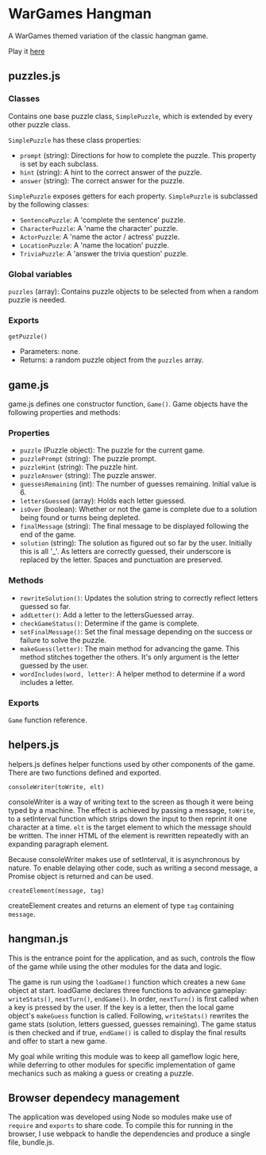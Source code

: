 # WarGames Hangman
A WarGames themed variation of the classic hangman game.

Play it [here](https://jongrim.github.io/wargames-hangman)

## puzzles.js
### Classes
Contains one base puzzle class, `SimplePuzzle`, which is extended by every other puzzle class.

`SimplePuzzle` has these class properties:
- `prompt` (string): Directions for how to complete the puzzle. This property is set by each subclass.
- `hint` (string): A hint to the correct answer of the puzzle.
- `answer` (string): The correct answer for the puzzle.

`SimplePuzzle` exposes getters for each property. `SimplePuzzle` is subclassed by the following classes:
- `SentencePuzzle`: A 'complete the sentence' puzzle.
- `CharacterPuzzle`: A 'name the character' puzzle.
- `ActorPuzzle`: A 'name the actor / actress' puzzle.
- `LocationPuzzle`: A 'name the location' puzzle.
- `TriviaPuzzle`: A 'answer the trivia question' puzzle.

### Global variables
`puzzles` (array): Contains puzzle objects to be selected from when a random puzzle is needed.

### Exports
`getPuzzle()`
- Parameters: none.
- Returns: a random puzzle object from the `puzzles` array.

## game.js
game.js defines one constructor function, `Game()`. Game objects have the following properties and methods:

### Properties
- `puzzle` (Puzzle object): The puzzle for the current game.
- `puzzlePrompt` (string): The puzzle prompt.
- `puzzleHint` (string): The puzzle hint.
- `puzzleAnswer` (string): The puzzle answer.
- `guessesRemaining` (int): The number of guesses remaining. Initial value is 6.
- `lettersGuessed` (array): Holds each letter guessed.
- `isOver` (boolean): Whether or not the game is complete due to a solution being found or turns being depleted.
- `finalMessage` (string): The final message to be displayed following the end of the game.
- `solution` (string): The solution as figured out so far by the user. Initially this is all '_'. As letters are correctly guessed, their underscore is replaced by the letter. Spaces and punctuation are preserved.

### Methods
- `rewriteSolution()`: Updates the solution string to correctly reflect letters guessed so far.
- `addLetter()`: Add a letter to the lettersGuessed array.
- `checkGameStatus()`: Determine if the game is complete.
- `setFinalMessage()`: Set the final message depending on the success or failure to solve the puzzle.
- `makeGuess(letter)`: The main method for advancing the game. This method stitches together the others. It's only argument is the letter guessed by the user.
- `wordIncludes(word, letter)`: A helper method to determine if a word includes a letter.

### Exports
`Game` function reference.

## helpers.js
helpers.js defines helper functions used by other components of the game. There are two functions defined and exported.

`consoleWriter(toWrite, elt)`

consoleWriter is a way of writing text to the screen as though it were being typed by a machine. The effect is achieved by passing a message, `toWrite`, to a setInterval function which strips down the input to then reprint it one character at a time. `elt` is the target element to which the message should be written. The inner HTML of the element is rewritten repeatedly with an expanding paragraph element.

Because consoleWriter makes use of setInterval, it is asynchronous by nature. To enable delaying other code, such as writing a second message, a Promise object is returned and can be used.

`createElement(message, tag)`

createElement creates and returns an element of type `tag` containing `message`.

## hangman.js
This is the entrance point for the application, and as such, controls the flow of the game while using the other modules for the data and logic.

The game is run using the `loadGame()` function which creates a new `Game` object at start. loadGame declares three functions to advance gameplay: `writeStats()`, `nextTurn()`, `endGame()`. In order, `nextTurn()` is first called when a key is pressed by the user. If the key is a letter, then the local game object's `makeGuess` function is called. Following, `writeStats()` rewrites the game stats (solution, letters guessed, guesses remaining). The game status is then checked and if true, `endGame()` is called to display the final results and offer to start a new game.

My goal while writing this module was to keep all gameflow logic here, while deferring to other modules for specific implementation of game mechanics such as making a guess or creating a puzzle.

## Browser dependecy management
The application was developed using Node so modules make use of `require` and `exports` to share code. To compile this for running in the browser, I use webpack to handle the dependencies and produce a single file, bundle.js.
